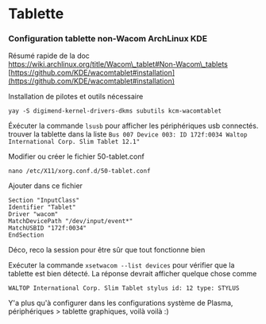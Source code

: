 # Tablette

### Configuration tablette non-Wacom ArchLinux KDE

Résumé rapide de la doc [https://wiki.archlinux.org/title/Wacom\_tablet#Non-Wacom\_tablets ](https://wiki.archlinux.org/title/Wacom\_tablet#Non-Wacom\_tablets)[https://github.com/KDE/wacomtablet#installation](https://github.com/KDE/wacomtablet#installation)

Installation de pilotes et outils nécessaire

`yay -S digimend-kernel-drivers-dkms subutils kcm-wacomtablet`

Éxécuter la commande `lsusb` pour afficher les périphériques usb connectés. trouver la tablette dans la liste `Bus 007 Device 003: ID 172f:0034 Waltop International Corp. Slim Tablet 12.1"`

Modifier ou créer le fichier 50-tablet.conf&#x20;

`nano /etc/X11/xorg.conf.d/50-tablet.conf`

Ajouter dans ce fichier

`Section "InputClass"`\
&#x20;   `Identifier "Tablet"`\
&#x20;   `Driver "wacom"`\
&#x20;   `MatchDevicePath "/dev/input/event*"`\
&#x20;   `MatchUSBID "172f:0034"`\
`EndSection`

Déco, reco la session pour être sûr que tout fonctionne bien

Exécuter la commande `xsetwacom --list devices` pour vérifier que la tablette est bien détecté. La réponse devrait afficher quelque chose comme&#x20;

`WALTOP International Corp. Slim Tablet stylus id: 12 type: STYLUS`&#x20;

Y'a plus qu'à configurer dans les configurations système de Plasma, périphériques > tablette graphiques, voilà voilà :)

